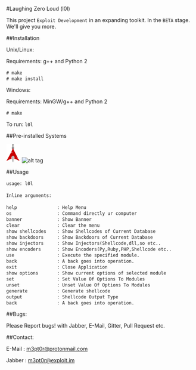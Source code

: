 #Laughing Zero Loud (l0l)

This project `Exploit Development` in an expanding toolkit. In the `BETA` stage.
We'll give you more.

##Installation

Unix/Linux:

Requirements: g++ and Python 2

```
# make
# make install
```

Windows:

Requirements: MinGW/g++ and Python 2

```
# make
```

To run: `l0l`

##Pre-installed Systems

![alt tag](https://github.com/BlackArch/blackarch-artwork/blob/master/logo/logo-38-49.png?raw=true "blackarch.org")
![alt tag](https://avatars2.githubusercontent.com/u/13773009?v=3&s=40 "archstrike.org")

##Usage

```
usage: l0l

Inline arguments:

help               : Help Menu
os                 : Command directly ur computer
banner             : Show Banner
clear              : Clear the menu
show shellcodes    : Show Shellcodes of Current Database
show backdoors     : Show Backdoors of Current Database
show injectors     : Show Injectors(Shellcode,dll,so etc..
show encoders      : Show Encoders(Py,Ruby,PHP,Shellcode etc..
use                : Execute the specified module.
back               : A back goes into operation.
exit               : Close Application
show options       : Show current options of selected module
set                : Set Value Of Options To Modules
unset              : Unset Value Of Options To Modules
generate           : Generate shellcode
output             : Shellcode Output Type
back               : A back goes into operation.
```

##Bugs:

Please Report bugs! with Jabber, E-Mail, Gitter, Pull Request etc.

##Contact:

E-Mail : m3pt0r@protonmail.com

Jabber : m3pt0r@exploit.im
